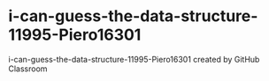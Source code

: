 # i-can-guess-the-data-structure-11995-Piero16301
i-can-guess-the-data-structure-11995-Piero16301 created by GitHub Classroom
